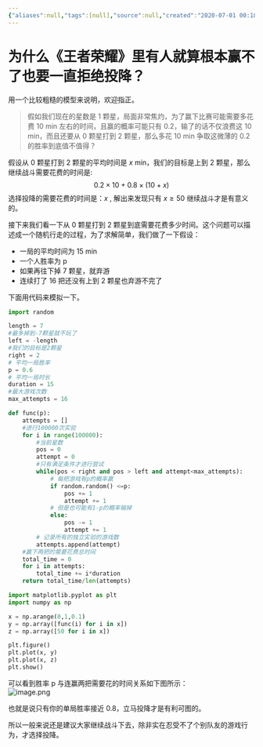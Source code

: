 ```yaml
---
{"aliases":null,"tags":[null],"source":null,"created":"2020-07-01 00:18:00","updated":"2023-03-07 16:22:52","uid":null,"title":"为什么《王者荣耀》里有人就算根本赢不了也要一直拒绝投降？","dg-publish":true,"permalink":"/Pages/为什么《王者荣耀》里有人就算根本赢不了也要一直拒绝投降？/","dgPassFrontmatter":true,"noteIcon":""}
---
```



# 为什么《王者荣耀》里有人就算根本赢不了也要一直拒绝投降？

用一个比较粗糙的模型来说明，欢迎指正。

> 假如我们现在的星数是 1 颗星，局面非常焦灼，为了赢下比赛可能需要多花费 10 min 左右的时间，且赢的概率可能只有 0.2，输了的话不仅浪费这 10 min，而且还要从 0 颗星打到 2 颗星，那么多花 10 min 争取这微薄的 0.2 的胜率到底值不值得？

假设从 0 颗星打到 2 颗星的平均时间是 $x$ min，我们的目标是上到 2 颗星，那么继续战斗需要花费的时间是: $$0.2×10+0.8×(10+x)$$ 选择投降的需要花费的时间是：$x$ , 解出来发现只有 $x≥50$ 继续战斗才是有意义的。

接下来我们看一下从 0 颗星打到 2 颗星到底需要花费多少时间。这个问题可以描述成一个随机行走的过程，为了求解简单，我们做了一下假设：

- 一局的平均时间为 15 min
- 一个人胜率为 p
- 如果再往下掉 7 颗星，就弃游
- 连续打了 16 把还没有上到 2 颗星也弃游不完了

下面用代码来模拟一下。

```python
import random

length = 7
#最多掉到-7颗星就不玩了
left = -length
#我们的目标是2颗星
right = 2
# 平均一局胜率
p = 0.6
# 平均一局时长
duration = 15
#最大游戏次数
max_attempts = 16

def func(p):
    attempts = []
    #进行100000次实验
    for i in range(100000):
        #当前星数
        pos = 0
        attempt = 0
        #只有满足条件才进行尝试
        while(pos < right and pos > left and attempt<max_attempts):
            # 每把游戏有p的概率赢
            if random.random() <=p:
                pos += 1
                attempt += 1
            # 但是也可能有1-p的概率输掉
            else:
                pos -= 1
                attempt += 1
        # 记录所有的独立实验的游戏数
        attempts.append(attempt)
    #赢下两把的需要花费总时间
    total_time = 0
    for i in attempts:
        total_time += i*duration
    return total_time/len(attempts)

import matplotlib.pyplot as plt
import numpy as np

x = np.arange(0,1,0.1)
y = np.array([func(i) for i in x])
z = np.array([50 for i in x])

plt.figure()
plt.plot(x, y)
plt.plot(x, z)
plt.show()
```

可以看到胜率 p 与连赢两把需要花的时间关系如下图所示：  
![image.png](https://cdn.jsdelivr.net/gh/aiyolo/imgrepo@main/test/202303071603647.png)

也就是说只有你的单局胜率接近 0.8，立马投降才是有利可图的。

所以一般来说还是建议大家继续战斗下去，除非实在忍受不了个别队友的游戏行为，才选择投降。
